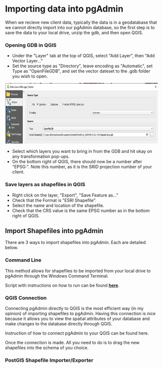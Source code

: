 # Importing data into pgAdmin

When we recieve new client data, typically the data is in a geodatabase that we cannot directly import into our pgAdmin database, so the first step is to save the data to your local drive, unzip the gdb, and then open QGIS.

### Opening GDB in QGIS

* Under the "Layer" tab at the top of QGIS, select "Add Layer", then "Add Vector Layer..."
* Set the source type as "Directory", leave encoding as "Automatic", set Type as "OpenFileGDB", and set the vector dateset to the .gdb folder you wish to open.

<img src="https://github.com/Conexon/Data-Standardization/blob/master/import_shapefile/qgis_gdb_import.PNG" width="750" height="200">

* Select which layers you want to bring in from the GDB and hit okay on any transformation pop-ups.
* On the bottom right of QGIS, there should now be a number after "EPSG:". Note this number, as it is the SRID projection number of your client.

### Save layers as shapefiles in QGIS
* Right click on the layer, "Export", "Save Feature as..."
* Check that the Format is "ESRI Shapefile".
* Select the name and location of the shapefile.
* Check that the CRS value is the same EPSG number as in the bottom right of QGIS.

## Import Shapefiles into pgAdmin
There are 3 ways to import shapefiles into pgAdmin. Each are detailed below.

### Command Line
This method allows for shapefiles to be imported from your local drive to pgAdmin through the Windows Command Terminal.

Script with instructions on how to run can be found [**here**](https://github.com/Conexon/Data-Standardization/blob/master/import_shapefile/shapefile_import_command).

### QGIS Connection
Connecting pgAdmin directly to QGIS is the most efficient way (in my opinion) of importing shapefiles to pgAdmin. Having this connection is nice because it allows you to view the spatial attributes of your database and make changes to the database directly through QGIS.

Instruction of how to connect pgAdmin to your QGIS can be found here.

Once the connection is made. All you need to do is to drag the new shapefiles into the schema of you choice.

### PostGIS Shapefile Importer/Exporter
